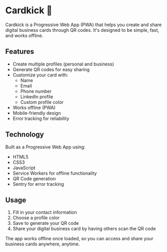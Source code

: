 # Cardkick 🦄

Cardkick is a Progressive Web App (PWA) that helps you create and share digital business cards through QR codes. It's designed to be simple, fast, and works offline.

## Features

- Create multiple profiles (personal and business)
- Generate QR codes for easy sharing
- Customize your card with:
  - Name
  - Email
  - Phone number
  - LinkedIn profile
  - Custom profile color
- Works offline (PWA)
- Mobile-friendly design
- Error tracking for reliability

## Technology

Built as a Progressive Web App using:
- HTML5
- CSS3
- JavaScript
- Service Workers for offline functionality
- QR Code generation
- Sentry for error tracking

## Usage

1. Fill in your contact information
2. Choose a profile color
3. Save to generate your QR code
4. Share your digital business card by having others scan the QR code

The app works offline once loaded, so you can access and share your business cards anywhere, anytime.
